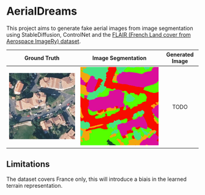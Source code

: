AerialDreams
======

This project aims to generate fake aerial images from image segmentation using StableDiffusion, ControlNet and the [FLAIR (French Land cover from Aerospace ImageRy)  dataset](https://ignf.github.io/FLAIR/).

Ground Truth               |  Image Segmentation      |  Generated Image
:-------------------------:|:------------------------:|:-------------------------:
![](images/img_ex.png)     |  ![](images/msk_ex.png)  |  TODO

## Limitations

The dataset covers France only, this will introduce a biais in the learned terrain representation.
